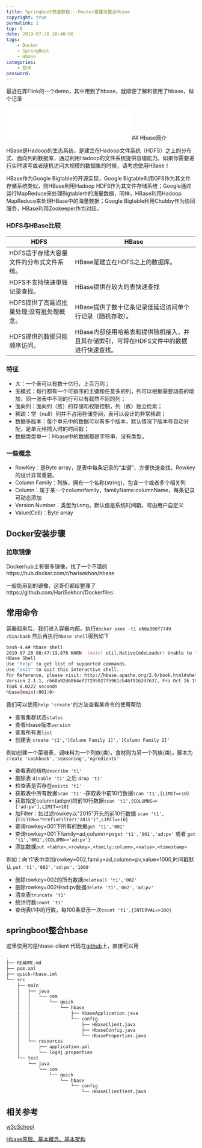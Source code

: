 ```yaml
---
title: Springboot快速教程---Docker搭建与整合Hbase
copyright: true
permalink: 1
top: 0
date: 2019-07-20 20:40:06
tags:
    - Docker
    - SpringBoot
    - Hbase
categories:
    - 技术
password:
---
```



最近在弄Flink的一个demo，其中用到了hbase，就顺便了解和使用了hbase，做个记录
<!--more-->
<iframe frameborder="no" border="0" marginwidth="0" marginheight="0" width=330 height=86 src="//music.163.com/outchain/player?type=2&id=703000&auto=1&height=66"></iframe>
## Hbase简介

HBase是Hadoop的生态系统，是建立在Hadoop文件系统（HDFS）之上的分布式、面向列的数据库，通过利用Hadoop的文件系统提供容错能力。如果你需要进行实时读写或者随机访问大规模的数据集的时候，请考虑使用HBase！

HBase作为Google Bigtable的开源实现，Google Bigtable利用GFS作为其文件存储系统类似，则HBase利用Hadoop HDFS作为其文件存储系统；Google通过运行MapReduce来处理Bigtable中的海量数据，同样，HBase利用Hadoop MapReduce来处理HBase中的海量数据；Google Bigtable利用Chubby作为协同服务，HBase利用Zookeeper作为对应。

### HDFS与HBase比较

|HDFS|HBase|
|---|---|
|HDFS适于存储大容量文件的分布式文件系统。|HBase是建立在HDFS之上的数据库。|
|HDFS不支持快速单独记录查找。|HBase提供在较大的表快速查找|
|HDFS提供了高延迟批量处理;没有批处理概念。|HBase提供了数十亿条记录低延迟访问单个行记录（随机存取）。|
|HDFS提供的数据只能顺序访问。|HBase内部使用哈希表和提供随机接入，并且其存储索引，可将在HDFS文件中的数据进行快速查找。|

### 特征
- 大：一个表可以有数十亿行，上百万列；
- 无模式：每行都有一个可排序的主键和任意多的列，列可以根据需要动态的增加，同一张表中不同的行可以有截然不同的列；
- 面向列：面向列（族）的存储和权限控制，列（族）独立检索；
- 稀疏：空（null）列并不占用存储空间，表可以设计的非常稀疏；
- 数据多版本：每个单元中的数据可以有多个版本，默认情况下版本号自动分配，是单元格插入时的时间戳；
- 数据类型单一：Hbase中的数据都是字符串，没有类型。

### 一些概念

 - RowKey：是Byte array，是表中每条记录的“主键”，方便快速查找，Rowkey的设计非常重要。
 - Column Family：列族，拥有一个名称(string)，包含一个或者多个相关列
 - Column：属于某一个columnfamily，familyName:columnName，每条记录可动态添加
 - Version Number：类型为Long，默认值是系统时间戳，可由用户自定义
 - Value(Cell)：Byte array

## Docker安装步骤

### 拉取镜像

Dockerhub上有很多镜像，找了一个不错的https://hub.docker.com/r/harisekhon/hbase

一般能用到的镜像，这哥们都给整理了https://github.com/HariSekhon/Dockerfiles
<script src="https://gist.github.com/vector4wang/7163422771a9f1ba64991fc7ac5f7087.js"></script>

## 常用命令
容器起来后，我们进入容器内部，执行`docker exec -ti e60a300f7749 /bin/bash`
然后再执行`hbase shell`得到如下
```bash
bash-4.4# hbase shell
2019-07-20 08:47:19,876 WARN  [main] util.NativeCodeLoader: Unable to load native-hadoop library for your platform... using builtin-java classes where applicable
HBase Shell
Use "help" to get list of supported commands.
Use "exit" to quit this interactive shell.
For Reference, please visit: http://hbase.apache.org/2.0/book.html#shell
Version 2.1.1, rb60a92d6864ef27295027f5961cb46f9162d7637, Fri Oct 26 19:27:03 PDT 2018
Took 0.0222 seconds
hbase(main):001:0>
```

我们可以使用`help 'create'`的方法查看某命令的使用帮助

- 查看集群状态`status`
- 查看hbase版本`version`
- 查看所有表`list`
- 创建表 `create 't1','[Column Family 1]','[Column Family 2]'`

例如创建一个菜谱表，调味料为一个列族(类)，食材则为另一个列族(类)，脚本为`create 'cookbook','seasoning','ngredients'`

- 查看表的结构`describe 't1'`
- 删除表 
`disable 't1'` 之后 `drop 't1'`
- 检查表是否存在`exists 't1'`
- 获取表中所有数据`scan 't1'`
-获取表中前10行数据`scan 't1',{LIMIT=>10}`
- 获取指定column(ad:pv)的前10行数据`scan 't1',{COLUMNS=>['ad:pv'],LIMIT=>10}`
- 加Filter：如过滤rowkey以“2015”开头的前10行数据 `scan 't1',{FILTER=>"PrefixFilter('2015')",LIMIT=>10}`
- 查询rowkey=001下所有的数据`get 't1','001'`
- 查询rowkey=001下family=ad,column=pv`get 't1','001','ad:pv'` 或者 `get 't1','001',{COLUMN=>'ad:pv'}`
- 添加数据`put <table>,<rowkey>,<family:column>,<value>,<timestamp>`

例如：向’t1’表中添加rowkey=002,family=ad,column=pv,value=1000,时间戳默认
`put 't1','002','ad:pv','1000'`
- 删除rowkey=002的所有数据`deleteall 't1','002'`
- 删除rowkey=002中ad:pv数据`delete 't1','002','ad:pv'`
- 清空表`truncate 't1'`
- 统计行数`count 't1'`
- 查询表t1中的行数，每100条显示一次`count 't1',{INTERVAL=>100}`

## springboot整合hbase 
这里使用的是hbase-client
代码在[github]()上，直接可以用

```bash
.
├── README.md
├── pom.xml
├── quick-hbase.iml
└── src
    ├── main
    │   ├── java
    │   │   └── com
    │   │       └── quick
    │   │           └── hbase
    │   │               ├── HbaseApplication.java
    │   │               └── config
    │   │                   ├── HBaseClient.java
    │   │                   ├── HbaseConfig.java
    │   │                   └── HbaseProperties.java
    │   └── resources
    │       ├── application.yml
    │       └── log4j.properties
    └── test
        └── java
            └── com
                └── quick
                    └── hbase
                        └── config
                            └── HBaseClientTest.java

```

## 相关参考
[w3cSchool](https://www.w3cschool.cn/hbase_doc/hbase_doc-vxnl2k1n.html)

[Hbase原理、基本概念、基本架构](https://cloud.tencent.com/developer/article/1018571)
